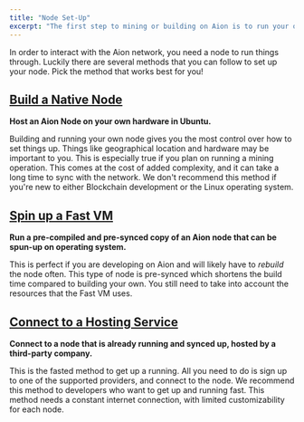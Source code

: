 ```yaml
---
title: "Node Set-Up"
excerpt: "The first step to mining or building on Aion is to run your own node. Pick the method that works best for you!"
---
```

In order to interact with the Aion network, you need a node to run things through. Luckily there are several methods that you can follow to set up your node. Pick the method that works best for you!

## [Build a Native Node](/docs/native-node)

**Host an Aion Node on your own hardware in Ubuntu.**

Building and running your own node gives you the most control over how to set things up. Things like geographical location and hardware may be important to you. This is especially true if you plan on running a mining operation. This comes at the cost of added complexity, and it can take a long time to sync with the network. We don't recommend this method if you're new to either Blockchain development or the Linux operating system.

## [Spin up a Fast VM](/docs/fast-vm)

**Run a pre-compiled and pre-synced copy of an Aion node that can be spun-up on operating system.**

This is perfect if you are developing on Aion and will likely have to _rebuild_ the node often. This type of node is pre-synced which shortens the build time compared to building your own. You still need to take into account the resources that the Fast VM uses.

## [Connect to a Hosting Service](/docs/hosting-service)

**Connect to a node that is already running and synced up, hosted by a third-party company.**

This is the fasted method to get up a running. All you need to do is sign up to one of the supported providers, and connect to the node. We recommend this method to developers who want to get up and running fast. This method needs a constant internet connection, with limited customizability for each node.
